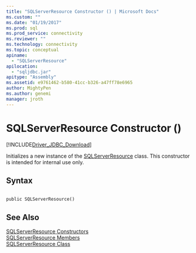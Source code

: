 ```yaml
---
title: "SQLServerResource Constructor () | Microsoft Docs"
ms.custom: ""
ms.date: "01/19/2017"
ms.prod: sql
ms.prod_service: connectivity
ms.reviewer: ""
ms.technology: connectivity
ms.topic: conceptual
apiname: 
  - "SQLServerResource"
apilocation: 
  - "sqljdbc.jar"
apitype: "Assembly"
ms.assetid: e9761462-b580-41cc-b326-a47ff78e6965
author: MightyPen
ms.author: genemi
manager: jroth
---
```

# SQLServerResource Constructor ()
[!INCLUDE[Driver_JDBC_Download](../../../includes/driver_jdbc_download.md)]

  Initializes a new instance of the [SQLServerResource](../../../connect/jdbc/reference/sqlserverresource-class.md) class. This constructor is intended for internal use only.  
  
## Syntax  
  
```  
  
public SQLServerResource()  
```  
  
## See Also  
 [SQLServerResource Constructors](../../../connect/jdbc/reference/sqlserverresource-constructors.md)   
 [SQLServerResource Members](../../../connect/jdbc/reference/sqlserverresource-members.md)   
 [SQLServerResource Class](../../../connect/jdbc/reference/sqlserverresource-class.md)  
  
  
